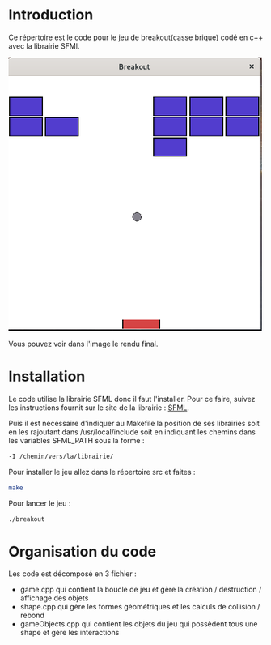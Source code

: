 # Introduction

Ce répertoire est le code pour le jeu de breakout(casse brique) codé en c++ avec la librairie SFMl.

![Snake](img/breakout_demo.png?raw=true "Démo")

Vous pouvez voir dans l'image le rendu final.

# Installation

Le code utilise la librairie SFML donc il faut l'installer. Pour ce faire, suivez les instructions fournit sur le site de la librairie : 
[SFML](https://www.sfml-dev.org/).

Puis il est nécessaire d'indiquer au Makefile la position de ses librairies soit en les rajoutant dans /usr/local/include soit en indiquant les chemins dans les variables SFML_PATH sous la forme : 

```bash
-I /chemin/vers/la/librairie/
```

Pour installer le jeu allez dans le répertoire src et faites :
```bash
make
```

Pour lancer le jeu :
```bash
./breakout
```

# Organisation du code

Les code est décomposé en 3 fichier : 
* game.cpp qui contient la boucle de jeu et gère la création / destruction / affichage des objets
* shape.cpp qui gère les formes géométriques et les calculs de collision / rebond
* gameObjects.cpp qui contient les objets du jeu qui possèdent tous une shape et gère les interactions







